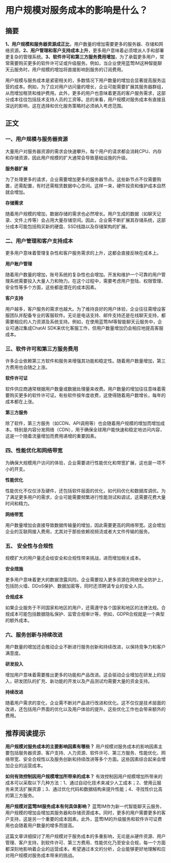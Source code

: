 # 用户规模对服务成本的影响是什么？


## 摘要

**1、用户规模和服务器资源成正比**，用户数量的增加需要更多的服务器、存储和网络资源。**2、用户管理和客户支持成本上升**，更多用户意味着必须增派人手和部署更复杂的管理系统。**3、软件许可和第三方服务费用增加**，为了承载更多用户，常常需要购买更多的软件许可证或升级服务。例如，当企业使用蓝莺IM这种智能聊天云服务时，用户规模的增加将直接影响到服务的订阅费用。

用户规模与服务成本是紧密相关的，多数情况下用户数量的增加会显著提高服务运营的成本。例如，为了应对用户访问量的增长，企业可能需要扩展其服务器群组，从而增加租赁和维护费用。此外，更多的用户也意味着更高的客户服务需求，这部分成本往往包括技术支持人员的工资等。总的来看，用户规模对服务成本有直接且深远的影响，这在选择和优化服务策略时必须纳入考虑范围。

## 正文

### 一、用户规模与服务器资源

大量用户对服务器资源的需求会快速攀升。每个用户的请求都会消耗CPU、内存和存储资源，因此用户规模的扩大通常会导致基础设施的升级。

**服务器扩展**

为了处理更多的请求，企业需要增加更多的服务器节点。这些新节点不仅需要购置，还需配置，有时还需租赁数据中心空间。这样一来，硬件投资和维护成本自然就会增加。

**存储需求**

随着用户规模的增加，数据存储的需求也必然增长。用户生成的数据（如聊天记录、文件上传等）会占用大量存储空间。因此，企业需不断扩展其存储系统，这部分成本可能包括购买新的硬盘、SSD线路以及存储架构的扩展。

### 二、用户管理和客户支持成本

更多用户意味着管理复杂性和客户服务需求的上升，这都会直接反映在成本上。

**用户账户管理**

随着用户数量的增加，账号系统的复杂性也会增加。开发和维护一个可靠的用户管理系统需要投入大量人力和物力。在这个过程中，需要考虑用户登陆、权限管理、安全性等多个方面，这些都是潜在的成本因素。

**客户支持**

用户越多，客户服务的需求也越大。为了维持良好的用户体验，企业往往需增设客服团队并配备专业的客服软件。无论是电话支持、邮件支持还是在线聊天支持，都需要相应的人力资源及系统支持。例如，在使用蓝莺IM等智能聊天云服务中，企业可通过集成ChatAI SDK来优化客服工作，但用户数量增加仍会相应地提高客服成本。

### 三、软件许可和第三方服务费用

许多企业依赖第三方软件和服务来增强其功能和稳定性。随着用户数量增加，第三方费用也会随之上涨。

**软件许可证**

软件供应商通常根据用户数量或数据处理量来收费。用户数量的增加往往意味着需要购买更多的软件许可证。有些软件按年度收费，这使得随着用户数增长，每年的成本都在上涨。

**第三方服务**

除了软件，第三方服务（如CDN、API调用等）也会随着用户规模的增加而增加成本。特别是内容分发网络（CDN），用于确保全球用户能快速和稳定地访问内容，这是一个随着流量增加而费用递增的重要因素。

### 四、性能优化和网络带宽

为确保大规模用户访问的体验，企业需要进行性能优化和带宽扩展，这也是一项不小的开支。

**性能优化**

性能优化不仅仅涉及硬件，还包括软件层面的优化，如代码优化和数据库调优。为了满足更多用户的需求，企业可能需要频繁进行性能测试和调试，这需要花费大量时间和精力。

**网络带宽**

用户数量增加会直接导致数据传输量的增加，因此需要更高的网络带宽。这会增加企业的互联网接入费用，尤其对于那些依赖视频流或者大文件传输的服务。

### 五、 安全性与合规性

规模扩大的用户量还会给安全和合规性带来挑战，进而增加相关成本。

**安全措施**

更多用户意味着更大的数据泄露风险。企业需要投入更多资源在网络安全防护上，包括防火墙、DDoS保护、数据加密等，同时还须聘请专业的安全人员。

**合规成本**

如果企业服务于不同国家和地区的用户，还需遵守各个国家和地区的法律法规。合规成本可能包括数据隐私保护、监管合规审计等，例如，GDPR合规就是一个典型的额外成本。

### 六、服务创新与持续改进

用户数量的增加还会推动企业不断进行服务创新和持续改进，以保持竞争力和客户满意度。

**研发投入**

增加用户意味着需要推出更多的功能和产品改进。这会驱动企业增加在研发上的投入，研发团队的扩充、新功能的开发以及产品测试均需要大量的资金支持。

**持续改进**

随着用户需求的变化，企业需不断对产品进行改进和优化。这不仅仅是技术层面的改进，还包括用户界面的优化以及用户体验的提升。这些优化工作也会带来额外的费用。

## 推荐阅读提示

**用户规模对服务成本的主要影响因素有哪些？**
用户规模对服务成本的影响因素主要包括服务器资源、客户支持、人力资源、软件许可、第三方服务、性能优化、网络带宽、安全合规性以及服务创新和持续改进等多个方面。这些因素综合起来会增加企业的运营成本。

**如何有效控制因用户规模增加所带来的成本？**
有效控制因用户规模增加所带来的成本可以采取以下几种方法：1、通过自动化技术来减少人工成本；2、使用云服务来灵活扩展资源；3、通过优化代码和数据结构来提升性能；4、寻找性价比高的第三方服务。

**用户规模对蓝莺IM服务成本有何具体影响？**
蓝莺IM作为新一代智能聊天云服务，用户规模的增加会增加其服务器和存储资源成本。同时，更多的用户需要更多的客户支持，这是另一个重要的成本因素。此外，蓝莺IM的升级服务和软件许可证费用也会随着用户数量的增多而提高。

这篇文章详细探讨了用户规模对于服务成本的多重影响，无论是从硬件资源、用户管理、客户支持，到软件许可、第三方费用、性能优化乃至安全合规，每一个方面都深刻地影响着企业的运营成本。希望通过本文的分析，企业能够更好地理解和应对用户规模对服务成本带来的挑战。